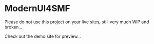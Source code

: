 ModernUI4SMF
============
Please do not use this project on your live sites, still very much WIP and broken...

Check out the demo site for preview...